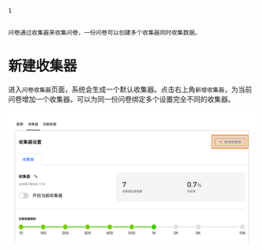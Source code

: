```index
1
```
```tag

```
```summary
问卷通过收集器来收集问卷，一份问卷可以创建多个收集器同时收集数据。
```
# 新建收集器
进入`问卷收集器`页面，系统会生成一个默认收集器。点击右上角`新增收集器`，为当前问卷增加一个收集器。可以为同一份问卷绑定多个设置完全不同的收集器。

<img src='../assets/surveyCollector/01newCollector/newCollector.png'>
